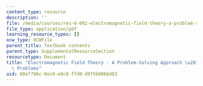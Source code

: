 ```yaml
---
content_type: resource
description: ''
file: /media/courses/res-6-002-electromagnetic-field-theory-a-problem-solving-approach-spring-2008/08ef796c0ec0e8c8ffd0d9f5b0066d83_MITRES_6_002S08_chp08_pset.pdf
file_type: application/pdf
learning_resource_types: []
ocw_type: OCWFile
parent_title: Textbook contents
parent_type: SupplementalResourceSection
resourcetype: Document
title: "Electromagnetic Field Theory - A Problem-Solving Approach \u2013 Chapter 8:\
  \ Problems"
uid: 08ef796c-0ec0-e8c8-ffd0-d9f5b0066d83
---
```

